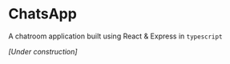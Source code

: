 # ChatsApp
A chatroom application built using React & Express in `typescript`


*[Under construction]*